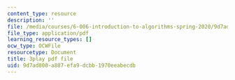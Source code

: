 ```yaml
---
content_type: resource
description: ''
file: /media/courses/6-006-introduction-to-algorithms-spring-2020/9d7ad800a887efa9dcbb1970eeabecdb_IBfWDYSffUU.pdf
file_type: application/pdf
learning_resource_types: []
ocw_type: OCWFile
resourcetype: Document
title: 3play pdf file
uid: 9d7ad800-a887-efa9-dcbb-1970eeabecdb
---
```

